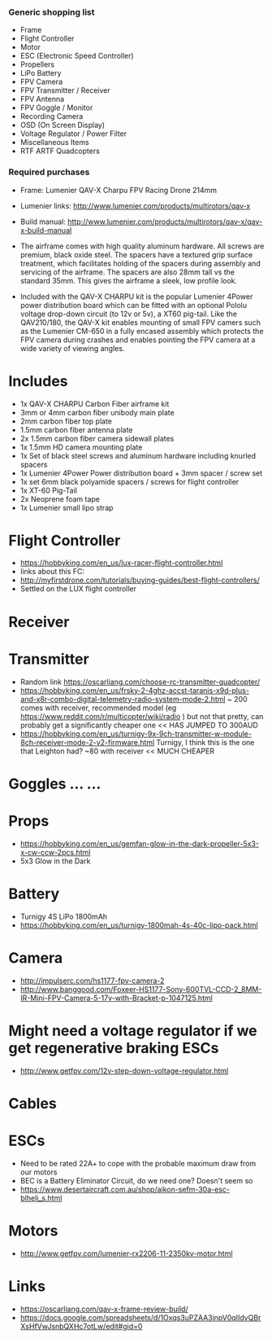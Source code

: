 ### Generic shopping list 

* Frame
* Flight Controller
* Motor
* ESC (Electronic Speed Controller)
* Propellers
* LiPo Battery
* FPV Camera
* FPV Transmitter / Receiver
* FPV Antenna
* FPV Goggle / Monitor
* Recording Camera
* OSD (On Screen Display)
* Voltage Regulator / Power Filter
* Miscellaneous Items
* RTF ARTF Quadcopters

### Required purchases

* Frame: Lumenier QAV-X Charpu FPV Racing Drone 214mm

* Lumenier links: http://www.lumenier.com/products/multirotors/qav-x 
* Build manual: http://www.lumenier.com/products/multirotors/qav-x/qav-x-build-manual

* The airframe comes with high quality aluminum hardware. All screws are premium, black oxide steel. The spacers have a textured grip surface treatment, which facilitates holding of the spacers during assembly and servicing of the airframe. The spacers are also 28mm tall vs the standard 35mm. This gives the airframe a sleek, low profile look. 
* Included with the QAV-X CHARPU kit is the popular Lumenier 4Power power distribution board which can be fitted with an optional Pololu voltage drop-down circuit (to 12v or 5v), a XT60 pig-tail. Like the QAV210/180, the QAV-X kit enables mounting of small FPV camers such as the Lumenier CM-650 in a fully encased assembly which protects the FPV camera during crashes and enables pointing the FPV camera at a wide variety of viewing angles.

# Includes
* 1x QAV-X CHARPU Carbon Fiber airframe kit
* 3mm or 4mm carbon fiber unibody main plate
* 2mm carbon fiber top plate
* 1.5mm carbon fiber antenna plate
* 2x 1.5mm carbon fiber camera sidewall plates
* 1x 1.5mm HD camera mounting plate
* 1x Set of black steel screws and aluminum hardware including knurled spacers
* 1x Lumenier 4Power Power distribution board + 3mm spacer / screw set
* 1x set 6mm black polyamide spacers / screws for flight controller
* 1x XT-60 Pig-Tail
* 2x Neoprene foam tape
* 1x Lumenier small lipo strap

# Flight Controller
* https://hobbyking.com/en_us/lux-racer-flight-controller.html 
* links about this FC: 
* http://myfirstdrone.com/tutorials/buying-guides/best-flight-controllers/ 
* Settled on the LUX flight controller 

# Receiver 


# Transmitter 
* Random link https://oscarliang.com/choose-rc-transmitter-quadcopter/
* https://hobbyking.com/en_us/frsky-2-4ghz-accst-taranis-x9d-plus-and-x8r-combo-digital-telemetry-radio-system-mode-2.html ~ 200 comes with receiver, recommended model (eg https://www.reddit.com/r/multicopter/wiki/radio ) but not that pretty, can probably get a significantly cheaper one << HAS JUMPED TO 300AUD
* https://hobbyking.com/en_us/turnigy-9x-9ch-transmitter-w-module-8ch-receiver-mode-2-v2-firmware.html Turnigy, I think this is the one that Leighton had? ~80 with receiver << MUCH CHEAPER

# Goggles … …

# Props
* https://hobbyking.com/en_us/gemfan-glow-in-the-dark-propeller-5x3-x-cw-ccw-2pcs.html
* 5x3 Glow in the Dark

# Battery 
* Turnigy 4S LiPo 1800mAh 
* https://hobbyking.com/en_us/turnigy-1800mah-4s-40c-lipo-pack.html

# Camera
* http://impulserc.com/hs1177-fpv-camera-2
* http://www.banggood.com/Foxeer-HS1177-Sony-600TVL-CCD-2_8MM-IR-Mini-FPV-Camera-5-17v-with-Bracket-p-1047125.html

# Might need a voltage regulator if we get regenerative braking ESCs
* http://www.getfpv.com/12v-step-down-voltage-regulator.html

# Cables

# ESCs
* Need to be rated 22A+ to cope with the probable maximum draw from our motors
* BEC is a Battery Eliminator Circuit, do we need one? Doesn't seem so 
* https://www.desertaircraft.com.au/shop/aikon-sefm-30a-esc-blheli_s.html

# Motors
* http://www.getfpv.com/lumenier-rx2206-11-2350kv-motor.html

# Links
* https://oscarliang.com/qav-x-frame-review-build/
* https://docs.google.com/spreadsheets/d/1Oxqs3uPZAA3inpV0qIIdvQBrXsHfVwJsnbQXHc7otLw/edit#gid=0
